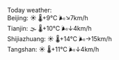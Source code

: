 Today weather:  
Beijing: ☀️   🌡️+9°C 🌬️↘7km/h  
Tianjin: 🌫  🌡️+10°C 🌬️↓4km/h  
Shijiazhuang: ☀️   🌡️+14°C 🌬️→15km/h  
Tangshan: ☀️   🌡️+11°C 🌬️↓4km/h  

